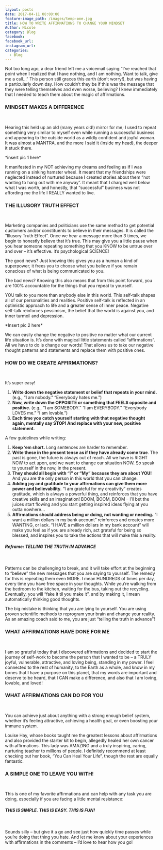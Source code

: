 ```yaml
---
layout: posts
date: 2017-04-11 00:00:00
feature-image_path: /images/temp-one.jpg
title: HOW TO WRITE AFFIRMATIONS TO CHANGE YOUR MINDSET
Author: Nicole
category: Blog
facebook:
facebook_url:
instagram_url:
categories:
  - Blog
---
```


Not too long ago, a dear friend left me a voicemail saying “I’ve reached that point when I realized that I have nothing, and I am nothing. Want to talk, give me a call…” This person still graces this earth (don’t worry!), but was having a particularly down day. How couldn’t they be if this was the message that they were telling themselves and even worse, believing? I knew immediately that I needed to teach them about the magic of affirmations.

### MINDSET MAKES A DIFFERENCE

&nbsp;

Hearing this held up an old (many years old!) mirror for me; I used to repeat something very similar to myself even while running a successful business and appearing to the outside world as a wildly confident and joyful woman. It was almost a MANTRA, and the more I said it (inside my head), the deeper it stuck there.

\*insert pic 1 here\*

It manifested in my NOT achieving my dreams and feeling as if I was running on a sinking hamster wheel. It meant that my friendships were neglected instead of nurtured because I created stories about them “not wanting to hang out with me anyway”. It meant that I charged well below what I was worth, and honestly, that “successful” business was not affording me the life I REALLY wanted to live.

### THE ILLUSORY TRUTH EFFECT

&nbsp;

Marketing companies and politicians use the same method to get potential customers and/or constituents to believe in their messages. It is called the “Illusory Truth Effect”. Once we hear a message more than 3 times, we begin to honestly believe that it’s true. This may give you a little pause when you hear someone repeating something that you KNOW to be untrue over and over – it’s effective. It’s psychological SCIENCE!

The good news? Just knowing this gives you as a human a kind of superpower; it frees you to choose what you believe if you remain conscious of what is being communicated to you.

The bad news? Knowing this also means that from this point forward, you are 100% accountable for the things that you repeat to yourself.

YOU talk to you more than anybody else in this world. This self-talk shapes all of our personalities and realities. Positive self-talk is reflected in an optimistic approach to life and a greater sense of inner peace. Negative self-talk reinforces pessimism, the belief that the world is against you, and inner turmoil and depression.

\*Insert pic 2 here\*

We can easily change the negative to positive no matter what our current life situation is. It’s done with magical little statements called “affirmations”. All we have to do is change our words! That allows us to take our negative thought patterns and statements and replace them with positive ones.

### HOW DO WE CREATE AFFIRMATIONS?

&nbsp;

It’s super easy!

1. **Write down the negative statement or belief that repeats in your mind.** (e.g., “I am nobody.” “Everybody hates me.”)
2. **Now, write down the OPPOSITE or something that FEELS opposite and positive.** (e.g., “I am SOMEBODY.” “I am EVERYBODY.” “Everybody LOVES me.” “I am lovable.”)
3. **Each time you catch yourself starting with that negative thought again, mentally say STOP! And replace with your new, positive statement.**

A few guidelines while writing:

1. **Keep ‘em short.** Long sentences are harder to remember.
2. **Write these in the present tense as if they have already come true**. The past is gone, the future is always out of reach. All we have is RIGHT NOW to act upon, and we want to change our situation NOW. So speak to yourself in the now, in the present.
3. **They should all begin with “I” or “My” because they are about YOU!** And you are the only person in this world that you can change.
4. **Adding joy and gratitude to your affirmations can give them more power and believability.** “I am grateful for my creativity” creates gratitude, which is always a powerful thing, and reinforces that you have creative skills and an imagination! BOOM, BOOM, BOOM – I’ll bet the juices start flowing and you start getting inspired ideas flying at you outta nowhere…
5. **Affirmations should address being or doing, not wanting or needing.** “I want a million dollars in my bank account” reinforces and creates more WANTING, or lack. “I HAVE a million dollars in my bank account” will make you feel as if you are already rich, act grateful for being so blessed, and inspires you to take the actions that will make this a reality.

##### Reframe: TELLING THE TRUTH IN ADVANCE

&nbsp;

Patterns can be challenging to break, and it will take effort at the beginning to “believe” the new messages that you are saying to yourself. The remedy for this is repeating them even MORE. I mean HUNDREDS of times per day, every time you have free space in your thoughts. While you’re walking from the bedroom to the kitchen, waiting for the bus, taking out the recycling. Eventually, you will “fake it til you make it”, and by making it, I mean automatically thinking good thoughts.

The big mistake is thinking that you are lying to yourself. You are using proven scientific methods to reprogram your brain and change your reality. As an amazing coach said to me, you are just “telling the truth in advance”!

### WHAT AFFIRMATIONS HAVE DONE FOR ME

&nbsp;

I am so grateful today that I discovered affirmations and decided to start the journey of self-work to become the person that I wanted to be – a TRULY joyful, vulnerable, attractive, and loving being, standing in my power. I feel connected to the rest of humanity, to the Earth as a whole, and know in my bones that I have a purpose on this planet, that my words are important and deserve to be heard, that I CAN make a difference, and also that I am loving, lovable, and loved!

### WHAT AFFIRMATIONS CAN DO FOR YOU

&nbsp;

You can achieve just about anything with a strong enough belief system, whether it’s feeling attractive, achieving a health goal, or even boosting your immune system.

Louise Hay, whose books taught me the greatest lessons about affirmations and also provided the starter kit to begin, allegedly healed her own cancer with affirmations. This lady was AMAZING and a truly inspiring, caring, nurturing teacher to millions of people. I definitely recommend at least checking out her book, “You Can Heal Your Life”, though the rest are equally fantastic.

### A SIMPLE ONE TO LEAVE YOU WITH!

&nbsp;

This is one of my favorite affirmations and can help with any task you are doing, especially if you are facing a little mental resistance:

##### THIS IS SIMPLE. THIS IS EASY. THIS IS FUN!

&nbsp;

Sounds silly – but give it a go and see just how quickly time passes while you’re doing that thing you hate. And let me know about your experiences with affirmations in the comments – I’d love to hear how you go!
